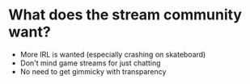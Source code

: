 # What does the stream community want?

* More IRL is wanted (especially crashing on skateboard)
* Don't mind game streams for just chatting
* No need to get gimmicky with transparency
